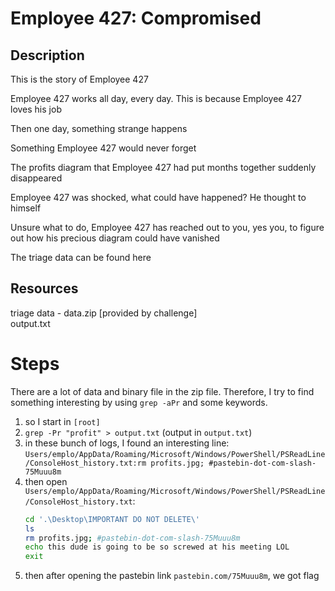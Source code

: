 # Employee 427: Compromised

## Description

This is the story of Employee 427

Employee 427 works all day, every day. This is because Employee 427 loves his job

Then one day, something strange happens

Something Employee 427 would never forget

The profits diagram that Employee 427 had put months together suddenly disappeared

Employee 427 was shocked, what could have happened? He thought to himself

Unsure what to do, Employee 427 has reached out to you, yes you, to figure out how his precious diagram could have vanished

The triage data can be found here

## Resources

triage data - data.zip \[provided by challenge\]  
output.txt  

# Steps

There are a lot of data and binary file in the zip file. Therefore, I try to find something interesting by using `grep -aPr` and some keywords.  

1. so I start in `[root]`
2. `grep -Pr "profit" > output.txt` (output in `output.txt`)
3. in these bunch of logs, I found an interesting line: `Users/emplo/AppData/Roaming/Microsoft/Windows/PowerShell/PSReadLine/ConsoleHost_history.txt:rm profits.jpg; #pastebin-dot-com-slash-75Muuu8m`
4. then open `Users/emplo/AppData/Roaming/Microsoft/Windows/PowerShell/PSReadLine/ConsoleHost_history.txt`:
   ```bash
   cd '.\Desktop\IMPORTANT DO NOT DELETE\'
   ls
   rm profits.jpg; #pastebin-dot-com-slash-75Muuu8m
   echo this dude is going to be so screwed at his meeting LOL
   exit
   ```  
5. then after opening the pastebin link `pastebin.com/75Muuu8m`, we got flag
